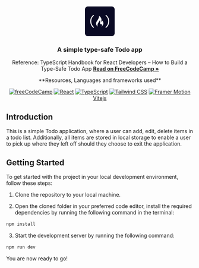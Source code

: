 <div id="top"></div>

<!-- PROJECT LOGO -->
<br />
<div align="center">
  <a href="https://www.freecodecamp.org/">
    <img src="./public/fcc.png" alt="Logo" width="80" height="80">
  </a>
<h3 align="center"> A simple type-safe Todo app</h3>
<p align="center">Reference: TypeScript Handbook for React Developers – How to Build a Type-Safe Todo App
<a href="https://www.freecodecamp.org/news/typescript-tutorial-for-react-developers"><strong>Read on FreeCodeCamp »</strong></a></p>

  <p align="center">
  **Resources, Languages and frameworks used**
  </p>

[![freeCodeCamp](https://img.shields.io/badge/-freeCodeCamp-brightgreen?logo=freeCodeCamp)](https://www.freecodecamp.org/)
[![React](https://img.shields.io/badge/-React-blue?logo=React)](https://reactjs.org/)
[![TypeScript](https://img.shields.io/badge/-TypeScript-6E36F6?logo=TypeScript&logoColor=white&color=black)](#)
[![Tailwind CSS](https://img.shields.io/badge/-Tailwind%20CSS-06B6D4?logo=Tailwind%20CSS&logoColor=black&color=white)](https://tailwindcss.com/)
[![Framer Motion](https://img.shields.io/badge/-Framer%20Motion-blue?logo=Framer)](https://www.framer.com/api/motion/)
[Vitejs](https://vitejs.dev/)

</div>

## Introduction

This is a simple Todo application, where a user can add, edit, delete items in a
todo list. Additionally, all items are stored in local storage to enable a user
to pick up where they left off should they choose to exit the application.

## Getting Started

To get started with the project in your local development environment, follow
these steps:

1. Clone the repository to your local machine.

2. Open the cloned folder in your preferred code editor, install the required
   dependencies by running the following command in the terminal:

```bash
npm install
```

3. Start the development server by running the following command:

```bash
npm run dev
```

You are now ready to go!
